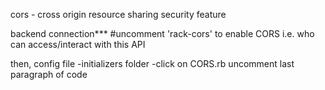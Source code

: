 cors - cross origin resource sharing
    security feature


backend connection***
#uncomment 'rack-cors' to enable CORS
 i.e. who can access/interact with this API

then, config file
    -initializers folder
        -click on CORS.rb
    uncomment last paragraph of code


